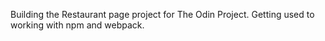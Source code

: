 Building the Restaurant page project for The Odin Project. Getting used to working with npm and webpack.
